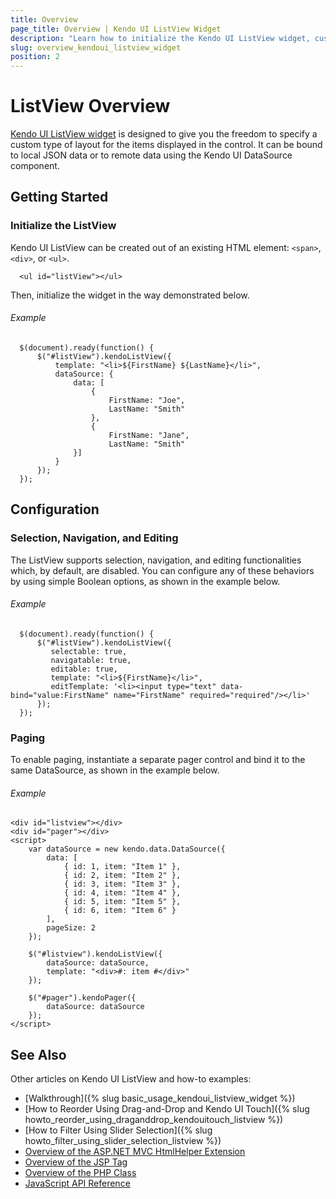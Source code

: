 ```yaml
---
title: Overview
page_title: Overview | Kendo UI ListView Widget
description: "Learn how to initialize the Kendo UI ListView widget, customize its layout, and configure its behavior."
slug: overview_kendoui_listview_widget
position: 2
---
```


# ListView Overview

[Kendo UI ListView widget](http://demos.telerik.com/kendo-ui/listview/index) is designed to give you the freedom to specify a custom type of layout for the items displayed in the control. It can be bound to local JSON data or to remote data using the Kendo UI DataSource component.

## Getting Started

### Initialize the ListView

Kendo UI ListView can be created out of an existing HTML element: `<span>`, `<div>`, or `<ul>`.

      <ul id="listView"></ul>

Then, initialize the widget in the way demonstrated below.

###### Example

      $(document).ready(function() {
          $("#listView").kendoListView({
              template: "<li>${FirstName} ${LastName}</li>",
              dataSource: {
                  data: [
                      {
                          FirstName: "Joe",
                          LastName: "Smith"
                      },
                      {
                          FirstName: "Jane",
                          LastName: "Smith"
                  }]
              }
          });
      });

## Configuration

### Selection, Navigation, and Editing

The ListView supports selection, navigation, and editing functionalities which, by default, are disabled. You can configure any of these behaviors by using simple Boolean options, as shown in the example below. 

###### Example

      $(document).ready(function() {
          $("#listView").kendoListView({
             selectable: true,
             navigatable: true,
             editable: true,
             template: "<li>${FirstName}</li>",
             editTemplate: '<li><input type="text" data-bind="value:FirstName" name="FirstName" required="required"/></li>'
          });
      });

### Paging
      
To enable paging, instantiate a separate pager control and bind it to the same DataSource, as shown in the example below.

###### Example

    <div id="listview"></div>
    <div id="pager"></div>
    <script>
        var dataSource = new kendo.data.DataSource({
            data: [
                { id: 1, item: "Item 1" },
                { id: 2, item: "Item 2" },
                { id: 3, item: "Item 3" },
                { id: 4, item: "Item 4" },
                { id: 5, item: "Item 5" },
                { id: 6, item: "Item 6" }
            ],
            pageSize: 2
        });

        $("#listview").kendoListView({
            dataSource: dataSource,
            template: "<div>#: item #</div>"
        });

        $("#pager").kendoPager({
            dataSource: dataSource
        });
    </script>

## See Also

Other articles on Kendo UI ListView and how-to examples:

* [Walkthrough]({% slug basic_usage_kendoui_listview_widget %})
* [How to Reorder Using Drag-and-Drop and Kendo UI Touch]({% slug howto_reorder_using_draganddrop_kendouitouch_listview %})
* [How to Filter Using Slider Selection]({% slug howto_filter_using_slider_selection_listview %})
* [Overview of the ASP.NET MVC HtmlHelper Extension](/aspnet-mvc/helpers/listview/overview)
* [Overview of the JSP Tag](/jsp/tags/listview/overview)
* [Overview of the PHP Class](/php/widgets/listview/overview)
* [JavaScript API Reference](/api/javascript/ui/listview)